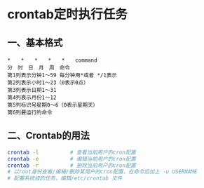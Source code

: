 # crontab定时执行任务

## 一、基本格式
```
*　　*　　*　　*　　*　　command 
分　时　日　月　周　命令 
第1列表示分钟1～59 每分钟用*或者 */1表示 
第2列表示小时1～23（0表示0点） 
第3列表示日期1～31 
第4列表示月份1～12 
第5列标识号星期0～6（0表示星期天） 
第6列要运行的命令 
```

## 二、Crontab的用法
```sh
crontab -l          # 查看当前用户的cron配置
crontab -e          # 编辑当前用户的cron配置
crontab -r          # 删除当前用户的cron配置
# 以root身份查看/编辑/删除某用户的cron配置，在命令后加上 -u USERNAME
# 配置系统级的任务，编辑/etc/crontab 文件
```
